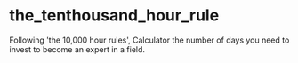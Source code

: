 # the_tenthousand_hour_rule
Following 'the 10,000 hour rules', Calculator the number of days you need to invest to become an expert in a field. 
